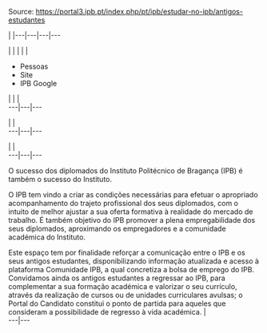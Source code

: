 Source: https://portal3.ipb.pt/index.php/pt/ipb/estudar-no-ipb/antigos-estudantes

| |---|---|---|---  
  
  

  

  
  
  
  
  
  
  
  
  
  
  
  
  
  
|   | |  | | 

  * Pessoas
  * Site
  * IPB Google

| | |   
---|---|---  
  
| |   
---|---|---  
  
| |   
---|---|---  
  
  
O sucesso dos diplomados do Instituto Politécnico de Bragança (IPB) é também o
sucesso do Instituto.  
  
O IPB tem vindo a criar as condições necessárias para efetuar o apropriado
acompanhamento do trajeto profissional dos seus diplomados, com o intuito de
melhor ajustar a sua oferta formativa à realidade do mercado de trabalho. É
também objetivo do IPB promover a plena empregabilidade dos seus diplomados,
aproximando os empregadores e a comunidade académica do Instituto.  
  
Este espaço tem por finalidade reforçar a comunicação entre o IPB e os seus antigos estudantes, disponibilizando informação atualizada e acesso à plataforma Comunidade IPB, a qual concretiza a bolsa de emprego do IPB. Convidamos ainda os antigos estudantes a regressar ao IPB, para complementar a sua formação académica e valorizar o seu currículo, através da realização de cursos ou de unidades curriculares avulsas; o Portal do Candidato constitui o ponto de partida para aqueles que consideram a possibilidade de regresso à vida académica. |   
---|---  
  
